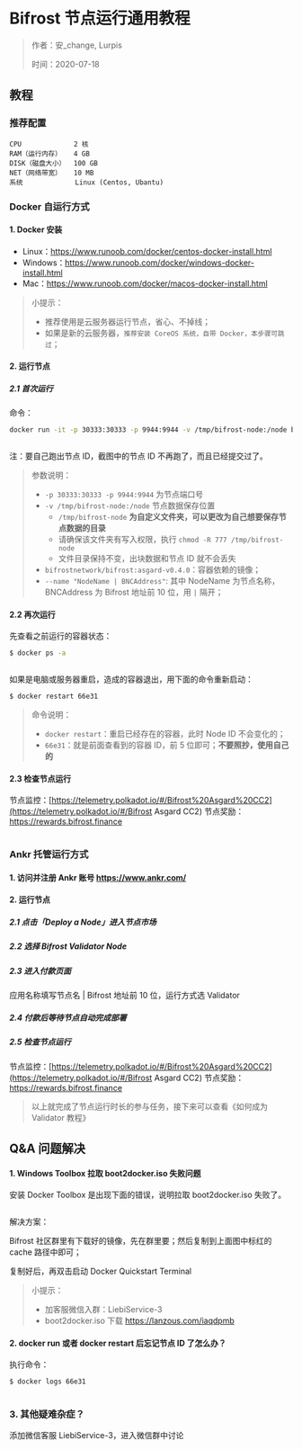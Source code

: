 # Bifrost 节点运行通用教程

> 作者：安_change, Lurpis
>
> 时间：2020-07-18

## 教程
### 推荐配置

```
CPU             2 核
RAM（运行内存）   4 GB
DISK（磁盘大小）  100 GB
NET（网络带宽）   10 MB
系统             Linux (Centos, Ubantu)
```

### Docker 自运行方式
#### 1. Docker 安装
- Linux：https://www.runoob.com/docker/centos-docker-install.html
- Windows：https://www.runoob.com/docker/windows-docker-install.html
- Mac：https://www.runoob.com/docker/macos-docker-install.html

> 小提示：
>
> - 推荐使用是云服务器运行节点，省心、不掉线；
> - 如果是新的云服务器，`推荐安装 CoreOS 系统，自带 Docker，本步骤可跳过`；

#### 2. 运行节点

##### 2.1 首次运行

命令：

```sh
docker run -it -p 30333:30333 -p 9944:9944 -v /tmp/bifrost-node:/node bifrostnetwork/bifrost:asgard-v0.4.0 --base-path '/node' --name "NodeName | BNCAddress" --rpc-cors 'all' --unsafe-ws-external --validator
```

<img :src="$withBase('/zh/node-tutorials/node-tutorials-01.png')" alt="" />

注：要自己跑出节点 ID，截图中的节点 ID 不再跑了，而且已经提交过了。

>  参数说明：
>
> - `-p 30333:30333 -p 9944:9944` 为节点端口号
> - `-v /tmp/bifrost-node:/node` 节点数据保存位置
>    - `/tmp/bifrost-node` **为自定义文件夹，可以更改为自己想要保存节点数据的目录**
>    - 请确保该文件夹有写入权限，执行 `chmod -R 777 /tmp/bifrost-node`
>    - 文件目录保持不变，出块数据和节点 ID 就不会丢失
> - `bifrostnetwork/bifrost:asgard-v0.4.0`：容器依赖的镜像；
> - `--name "NodeName | BNCAddress"`: 其中 NodeName 为节点名称，BNCAddress 为 Bifrost 地址前 10 位，用 `|` 隔开；

#### 2.2 再次运行

先查看之前运行的容器状态：

```sh
$ docker ps -a
```

<img :src="$withBase('/zh/node-tutorials/node-tutorials-02.png')" alt="" />

如果是电脑或服务器重启，造成的容器退出，用下面的命令重新启动：

```sh
$ docker restart 66e31
```

> 命令说明：
>
> - `docker restart`：重启已经存在的容器，此时 Node ID 不会变化的；
> - `66e31`：就是前面查看到的容器 ID，前 5 位即可；**不要照抄，使用自己的**

#### 2.3 检查节点运行

节点监控：[https://telemetry.polkadot.io/#/Bifrost%20Asgard%20CC2](https://telemetry.polkadot.io/#/Bifrost Asgard CC2)
节点奖励：https://rewards.bifrost.finance 

<img :src="$withBase('/zh/node-tutorials/node-tutorials-03.png')" alt="" />

### Ankr 托管运行方式
#### 1. 访问并注册 Ankr 账号 https://www.ankr.com/
#### 2. 运行节点
##### 2.1 点击「Deploy a Node」进入节点市场
##### 2.2 选择 Bifrost Validator Node
##### 2.3 进入付款页面
应用名称填写节点名 | Bifrost 地址前 10 位，运行方式选 Validator

##### 2.4 付款后等待节点自动完成部署
##### 2.5 检查节点运行

节点监控：[https://telemetry.polkadot.io/#/Bifrost%20Asgard%20CC2](https://telemetry.polkadot.io/#/Bifrost Asgard CC2)
节点奖励：https://rewards.bifrost.finance

> 以上就完成了节点运行时长的参与任务，接下来可以查看《如何成为 Validator 教程》

## Q&A 问题解决
#### 1. Windows Toolbox 拉取 boot2docker.iso 失败问题

安装 Docker Toolbox 是出现下面的错误，说明拉取 boot2docker.iso 失败了。

<img :src="$withBase('/zh/node-tutorials/node-tutorials-04.png')" alt="" />

解决方案：

Bifrost 社区群里有下载好的镜像，先在群里要；然后复制到上面图中标红的 cache 路径中即可；

复制好后，再双击启动 Docker Quickstart Terminal

> 小提示：
>
> - 加客服微信入群：LiebiService-3
> - boot2docker.iso 下载 https://lanzous.com/iaqdpmb

#### 2. docker run 或者 docker restart 后忘记节点 ID 了怎么办？

执行命令：

```sh
$ docker logs 66e31
```

<img :src="$withBase('/zh/node-tutorials/node-tutorials-05.png')" alt="" />

### 3. 其他疑难杂症？

添加微信客服 LiebiService-3，进入微信群中讨论
